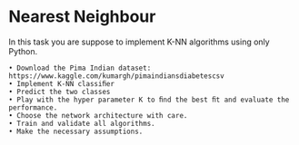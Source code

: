 # Nearest Neighbour
In this task you are suppose to implement K-NN algorithms using only Python. 

	• Download the Pima Indian dataset: https://www.kaggle.com/kumargh/pimaindiansdiabetescsv
	• Implement K-NN classiﬁer 
	• Predict the two classes 
	• Play with the hyper parameter K to ﬁnd the best ﬁt and evaluate the performance. 
	• Choose the network architecture with care. 
	• Train and validate all algorithms. 
	• Make the necessary assumptions.
